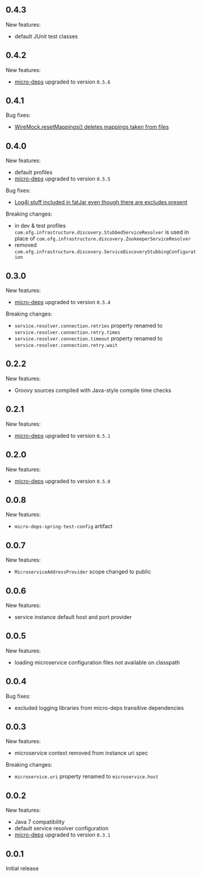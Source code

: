 0.4.3
-----
New features:
* default JUnit test classes

0.4.2
------
New features:
* [micro-deps](https://github.com/4finance/micro-deps) upgraded to version `0.5.6`

0.4.1
------
Bug fixes:
* [WireMock.resetMappings() deletes mappings taken from files](https://github.com/4finance/micro-deps-spring-config/issues/3)

0.4.0
-----
New features:
* default profiles
* [micro-deps](https://github.com/4finance/micro-deps) upgraded to version `0.5.5`

Bug fixes:
* [Log4j stuff included in fatJar even though there are excludes present](https://github.com/4finance/micro-deps-spring-config/issues/1)

Breaking changes:
* in dev & test profiles `com.ofg.infrastructure.discovery.StubbedServiceResolver` is used in place of `com.ofg.infrastructure.discovery.ZookeeperServiceResolver`
* removed `com.ofg.infrastructure.discovery.ServiceDiscoveryStubbingConfiguration`

0.3.0
-----
New features:
* [micro-deps](https://github.com/4finance/micro-deps) upgraded to version `0.5.4`

Breaking changes:
* `service.resolver.connection.retries` property renamed to `service.resolver.connection.retry.times`
* `service.resolver.connection.timeout` property renamed to `service.resolver.connection.retry.wait`

0.2.2
-----
New features:
* Groovy sources compiled with Java-style compile time checks 

0.2.1
-----
New features:
* [micro-deps](https://github.com/4finance/micro-deps) upgraded to version `0.5.1`

0.2.0
-----
New features:
* [micro-deps](https://github.com/4finance/micro-deps) upgraded to version `0.5.0`

0.0.8
-----
New features:
* `micro-deps-spring-test-config` artifact 

0.0.7
-----
New features:
* `MicroserviceAddressProvider` scope changed to public

0.0.6
-----
New features:
* service instance default host and port provider

0.0.5
-----
New features:
* loading microservice configuration files not available on classpath

0.0.4
-----
Bug fixes:
* excluded logging libraries from micro-deps transitive dependencies

0.0.3
-----
New features:
* microservice context removed from instance uri spec

Breaking changes:
* `microservice.uri` property renamed to `microservice.host`

0.0.2
-----
New features:
* Java 7 compatibility
* default service resolver configuration
* [micro-deps](https://github.com/4finance/micro-deps) upgraded to version `0.3.1`

0.0.1
-----
Initial release
